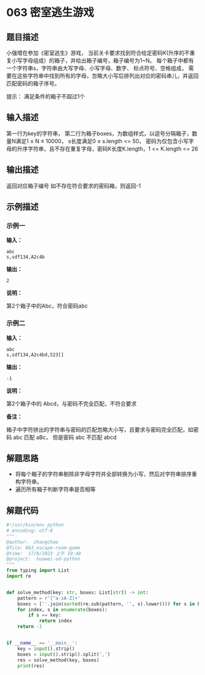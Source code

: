 # 063 密室逃生游戏

## 题目描述

小强增在参加《密室逃生》游戏，
当前关卡要求找到符合给定密码K(升序的不重复小写字母组成）的箱子，并给出箱子编号，箱子编号为1~N。
每个箱子中都有一个字符串s，字符串由大写字母、小写字母、数字、
标点符号、空格组成，
需要在这些字符串中找到所有的字母，忽略大小写后排列出对应的密码串儿，并返回匹配密码的箱子序号。

提示：
满足条件的箱子不超过1个


## 输入描述

第一行为key的字符串，
第二行为箱子boxes，为数组样式，以逗号分隔箱子，数量N满足1 ≤ N ≤ 10000，
s长度满足0 ≤ s.length <= 50，
密码为仅包含小写字母的升序字符串，且不存在重复字母，密码K长度K.length，1 <= K.length <= 26

## 输出描述
返回对应箱子编号
如不存在符合要求的密码箱，则返回-1

## 示例描述

### 示例一

**输入：**
```text
abc
s,sdf134,A2c4b
```

**输出：**
```text
2
```
**说明：**

第2个箱子中的Abc，符合密码abc

### 示例二

**输入：**
```text
abc
s,sdf134,A2c4bd,523[]
```

**输出：**
```text
-1
```
**说明：**

第2个箱子中的 Abcd，与密码不完全匹配，不符合要求

**备注：**

箱子中字符拼出的字符串与密码的匹配忽略大小写，且要求与密码完全匹配，如密码 abc 匹配 aBc，
但是密码 abc 不匹配 abcd

## 解题思路
+ 将每个箱子的字符串剔除非字母字符并全部转换为小写，然后对字符串排序重构字符串。
+ 遍历所有箱子判断字符串是否相等

   

## 解题代码

```python
#!/usr/bin/env python
# encoding: utf-8
"""
@author:  zhangchao
@file: 063_escape-room-game
@time:  17/8/2023 上午 10:48
@project:  huawei-od-python 
"""
from typing import List
import re


def solve_method(key: str, boxes: List[str]) -> int:
    pattern = r'[^a-zA-Z]+'
    boxes = [''.join(sorted(re.sub(pattern, '', s).lower())) for s in boxes]
    for index, s in enumerate(boxes):
        if s == key:
            return index
    return -1


if __name__ == '__main__':
    key = input().strip()
    boxes = input().strip().split(',')
    res = solve_method(key, boxes)
    print(res)



```

